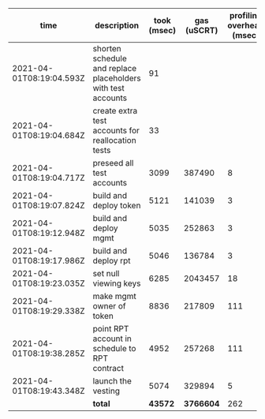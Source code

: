 | time | description | took (msec) | gas (uSCRT) | profiling overhead (msec) |
| --- | --- | --- | --- | --- |
| 2021-04-01T08:19:04.593Z | shorten schedule and replace placeholders with test accounts | 91 |
| 2021-04-01T08:19:04.684Z | create extra test accounts for reallocation tests | 33 |
| 2021-04-01T08:19:04.717Z | preseed all test accounts | 3099 | 387490 | 8 |
| 2021-04-01T08:19:07.824Z | build and deploy token | 5121 | 141039 | 3 |
| 2021-04-01T08:19:12.948Z | build and deploy mgmt | 5035 | 252863 | 3 |
| 2021-04-01T08:19:17.986Z | build and deploy rpt | 5046 | 136784 | 3 |
| 2021-04-01T08:19:23.035Z | set null viewing keys | 6285 | 2043457 | 18 |
| 2021-04-01T08:19:29.338Z | make mgmt owner of token | 8836 | 217809 | 111 |
| 2021-04-01T08:19:38.285Z | point RPT account in schedule to RPT contract | 4952 | 257268 | 111 |
| 2021-04-01T08:19:43.348Z | launch the vesting | 5074 | 329894 | 5 |
|  | **total** | **43572** | **3766604** | 262 |
